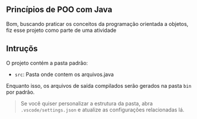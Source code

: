 ## Princípios de POO com Java

Bom, buscando praticar os conceitos da programação orientada a objetos, fiz esse projeto como parte de uma atividade

## Intruçõs

O projeto contém a pasta padrão:

- `src`: Pasta onde contem os arquivos.java

Enquanto isso, os arquivos de saída compilados serão gerados na pasta `bin` por padrão.

> Se você quiser personalizar a estrutura da pasta, abra `.vscode/settings.json` e atualize as configurações relacionadas lá.
